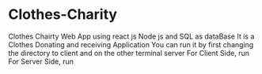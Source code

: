 # Clothes-Charity
Clothes Chairty Web App using react js Node js and SQL as dataBase
It is a Clothes Donating and receiving Application 
You can run it by first changing the directory to client and on the other terminal server
For Client Side, run <npm start>
For Server Side, run <npm run devStart>
